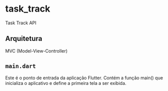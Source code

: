 # task_track

Task Track API

## Arquitetura

MVC (Model-View-Controller)

## `main.dart`

Este é o ponto de entrada da aplicação Flutter.
Contém a função main() que inicializa o aplicativo e define a primeira tela a ser exibida.
